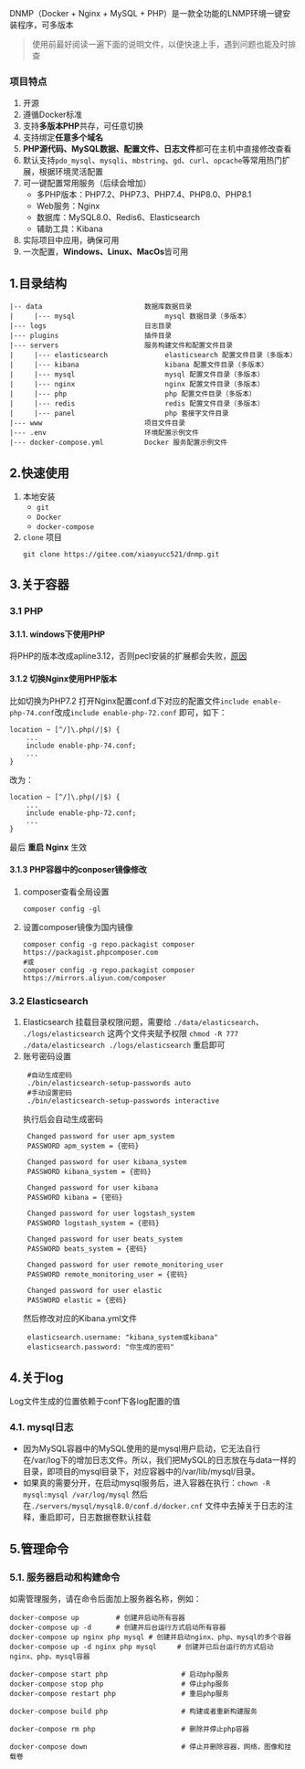DNMP（Docker + Nginx + MySQL + PHP）是一款全功能的LNMP环境一键安装程序，可多版本

> 使用前最好阅读一遍下面的说明文件，以便快速上手，遇到问题也能及时排查

### 项目特点
1. 开源
2. 遵循Docker标准
3. 支持**多版本PHP**共存，可任意切换
4. 支持绑定**任意多个域名**
5. **PHP源代码、MySQL数据、配置文件、日志文件**都可在主机中直接修改查看
6. 默认支持`pdo_mysql`、`mysqli`、`mbstring`、`gd`、`curl`、`opcache`等常用热门扩展，根据环境灵活配置
7. 可一键配置常用服务（后续会增加）
    - 多PHP版本：PHP7.2、PHP7.3、PHP7.4、PHP8.0、PHP8.1
    - Web服务：Nginx
    - 数据库：MySQL8.0、Redis6、Elasticsearch
    - 辅助工具：Kibana
8. 实际项目中应用，确保可用
9. 一次配置，**Windows、Linux、MacOs**皆可用

## 1.目录结构
```
|-- data                         数据库数据目录
|     |--- mysql                      mysql 数据目录（多版本）
|--- logs                        日志目录
|--- plugins                     插件目录
|--- servers                     服务构建文件和配置文件目录
|     |--- elasticsearch              elasticsearch 配置文件目录（多版本）
|     |--- kibana                     kibana 配置文件目录（多版本）
|     |--- mysql                      mysql 配置文件目录（多版本）
|     |--- nginx                      nginx 配置文件目录（多版本）
|     |--- php                        php 配置文件目录（多版本）
|     |--- redis                      redis 配置文件目录（多版本）
|     |--- panel                      php 套接字文件目录
|--- www                         项目文件目录
|--- .env                        环境配置示例文件
|--- docker-compose.yml          Docker 服务配置示例文件
```

## 2.快速使用
1. 本地安装
    - `git`
    - `Docker`
    - `docker-compose`
2. `clone` 项目
    ```gitignore
    git clone https://gitee.com/xiaoyucc521/dnmp.git
    ```

## 3.关于容器
### 3.1 PHP 
#### 3.1.1. windows下使用PHP
将PHP的版本改成apline3.12，否则pecl安装的扩展都会失败，[原因](https://www.editcode.net/thread-404502-1-1.html)

#### 3.1.2 切换Nginx使用PHP版本
比如切换为PHP7.2
打开Nginx配置conf.d下对应的配置文件`include enable-php-74.conf`改成`include enable-php-72.conf` 即可，如下：
```shell script
location ~ [^/]\.php(/|$) {
    ...
    include enable-php-74.conf;
    ...
}
```
改为：
```shell script
location ~ [^/]\.php(/|$) {
    ...
    include enable-php-72.conf;
    ...
}
```
最后 **重启 Nginx** 生效

#### 3.1.3 PHP容器中的conposer镜像修改
1. composer查看全局设置
    ```shell script
    composer config -gl
    ```
2. 设置composer镜像为国内镜像
    ```shell script
    composer config -g repo.packagist composer https://packagist.phpcomposer.com
    #或
    composer config -g repo.packagist composer https://mirrors.aliyun.com/composer
    ```

### 3.2 Elasticsearch
1. Elasticsearch 挂载目录权限问题，需要给 `./data/elasticsearch`、 `./logs/elasticsearch` 这两个文件夹赋予权限 `chmod -R 777 ./data/elasticsearch ./logs/elasticsearch` 重启即可
2. 账号密码设置
    ```shell script
     #自动生成密码
     ./bin/elasticsearch-setup-passwords auto
     #手动设置密码
     ./bin/elasticsearch-setup-passwords interactive
    ```
    执行后会自动生成密码
    ```shell script
     Changed password for user apm_system
     PASSWORD apm_system = {密码}
    
     Changed password for user kibana_system
     PASSWORD kibana_system = {密码}
    
     Changed password for user kibana
     PASSWORD kibana = {密码}
    
     Changed password for user logstash_system
     PASSWORD logstash_system = {密码}
    
     Changed password for user beats_system
     PASSWORD beats_system = {密码}
    
     Changed password for user remote_monitoring_user
     PASSWORD remote_monitoring_user = {密码}
    
     Changed password for user elastic
     PASSWORD elastic = {密码}
    ```
    然后修改对应的Kibana.yml文件
    ```shell script
     elasticsearch.username: "kibana_system或kibana"
     elasticsearch.password: "你生成的密码"
    ```
    
## 4.关于log
Log文件生成的位置依赖于conf下各log配置的值
### 4.1. mysql日志
- 因为MySQL容器中的MySQL使用的是mysql用户启动，它无法自行在/var/log下的增加日志文件。所以，我们把MySQL的日志放在与data一样的目录，即项目的mysql目录下，对应容器中的/var/lib/mysql/目录。
- 如果真的需要分开，在启动mysql服务后，进入容器在执行：` chown -R mysql:mysql /var/log/mysql ` 然后在` ./servers/mysql/mysql8.0/conf.d/docker.cnf ` 文件中去掉关于日志的注释，重启即可，日志数据卷默认挂载

## 5.管理命令
### 5.1. 服务器启动和构建命令
如需管理服务，请在命令后面加上服务器名称，例如：
```shell script
docker-compose up         # 创建并启动所有容器
docker-compose up -d      # 创建并后台运行方式启动所有容器
docker-compose up nginx php mysql # 创建并启动nginx、php、mysql的多个容器
docker-compose up -d nginx php mysql     # 创建并已后台运行的方式启动nginx、php、mysql容器

docker-compose start php                  # 启动php服务
docker-compose stop php                   # 停止php服务
docker-compose restart php                # 重启php服务

docker-compose build php                  # 构建或者重新构建服务

docker-compose rm php                     # 删除并停止php容器

docker-compose down                       # 停止并删除容器，网络，图像和挂载卷
```
